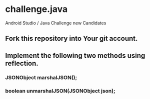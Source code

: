 # challenge.java
Android Studio / Java Challenge new Candidates


## Fork this repository into Your git account.

## Implement the following two methods using reflection.

### JSONObject marshalJSON();

### boolean unmarshalJSON(JSONObject json);
